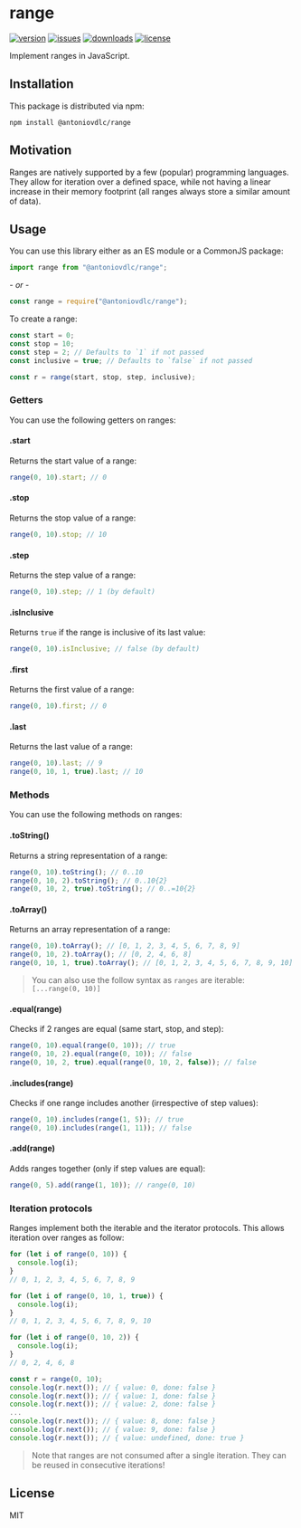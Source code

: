 # range

[![version](https://img.shields.io/npm/v/@antoniovdlc/range.svg)](http://npm.im/@antoniovdlc/range)
[![issues](https://img.shields.io/github/issues-raw/antoniovdlc/range.svg)](https://github.com/AntonioVdlC/range/issues)
[![downloads](https://img.shields.io/npm/dt/@antoniovdlc/range.svg)](http://npm.im/@antoniovdlc/range)
[![license](https://img.shields.io/npm/l/@antoniovdlc/range.svg)](http://opensource.org/licenses/MIT)

Implement ranges in JavaScript.

## Installation

This package is distributed via npm:

```
npm install @antoniovdlc/range
```

## Motivation

Ranges are natively supported by a few (popular) programming languages. They allow for iteration over a defined space, while not having a linear increase in their memory footprint (all ranges always store a similar amount of data).

## Usage

You can use this library either as an ES module or a CommonJS package:
```js
import range from "@antoniovdlc/range";
```
*- or -*
```js
const range = require("@antoniovdlc/range");
```

To create a range:
```js
const start = 0;
const stop = 10;
const step = 2; // Defaults to `1` if not passed
const inclusive = true; // Defaults to `false` if not passed

const r = range(start, stop, step, inclusive);
```

### Getters

You can use the following getters on ranges:

#### .start

Returns the start value of a range:
```js
range(0, 10).start; // 0
```

#### .stop

Returns the stop value of a range:
```js
range(0, 10).stop; // 10
```

#### .step

Returns the step value of a range:
```js
range(0, 10).step; // 1 (by default)
```

#### .isInclusive

Returns `true` if the range is inclusive of its last value:
```js
range(0, 10).isInclusive; // false (by default)
```

#### .first

Returns the first value of a range:
```js
range(0, 10).first; // 0
```

#### .last

Returns the last value of a range:
```js
range(0, 10).last; // 9
range(0, 10, 1, true).last; // 10
```

### Methods

You can use the following methods on ranges:

#### .toString()

Returns a string representation of a range:
```js
range(0, 10).toString(); // 0..10
range(0, 10, 2).toString(); // 0..10{2}
range(0, 10, 2, true).toString(); // 0..=10{2}
```

#### .toArray()

Returns an array representation of a range:
```js
range(0, 10).toArray(); // [0, 1, 2, 3, 4, 5, 6, 7, 8, 9]
range(0, 10, 2).toArray(); // [0, 2, 4, 6, 8]
range(0, 10, 1, true).toArray(); // [0, 1, 2, 3, 4, 5, 6, 7, 8, 9, 10]
```

> You can also use the follow syntax as `ranges` are iterable:
> `[...range(0, 10)]`

#### .equal(range)

Checks if 2 ranges are equal (same start, stop, and step):
```js
range(0, 10).equal(range(0, 10)); // true
range(0, 10, 2).equal(range(0, 10)); // false
range(0, 10, 2, true).equal(range(0, 10, 2, false)); // false
```

#### .includes(range)

Checks if one range includes another (irrespective of step values):
```js
range(0, 10).includes(range(1, 5)); // true
range(0, 10).includes(range(1, 11)); // false
```

#### .add(range)

Adds ranges together (only if step values are equal):
```js
range(0, 5).add(range(1, 10)); // range(0, 10)
```

### Iteration protocols

Ranges implement both the iterable and the iterator protocols. This allows iteration over ranges as follow:

```js
for (let i of range(0, 10)) {
  console.log(i);
}
// 0, 1, 2, 3, 4, 5, 6, 7, 8, 9

for (let i of range(0, 10, 1, true)) {
  console.log(i);
}
// 0, 1, 2, 3, 4, 5, 6, 7, 8, 9, 10

for (let i of range(0, 10, 2)) {
  console.log(i);
}
// 0, 2, 4, 6, 8
```

```js
const r = range(0, 10);
console.log(r.next()); // { value: 0, done: false }
console.log(r.next()); // { value: 1, done: false }
console.log(r.next()); // { value: 2, done: false }
...
console.log(r.next()); // { value: 8, done: false }
console.log(r.next()); // { value: 9, done: false }
console.log(r.next()); // { value: undefined, done: true }
```

> Note that ranges are not consumed after a single iteration. They can be reused in consecutive iterations!

## License
MIT
